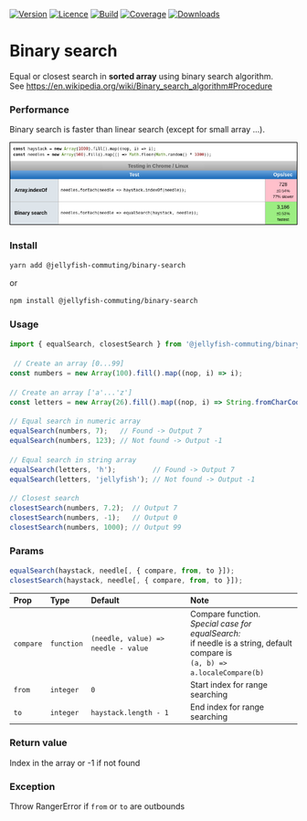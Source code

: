 [![Version](https://img.shields.io/npm/v/@jellyfish-commuting/binary-search)](https://www.npmjs.com/package/@jellyfish-commuting/binary-search)
[![Licence](https://img.shields.io/npm/l/@jellyfish-commuting/binary-search)](https://en.wikipedia.org/wiki/MIT_license)
[![Build](https://img.shields.io/travis/jellyfish-commuting/binary-search)](https://travis-ci.org/github/jellyfish-commuting/binary-search)
[![Coverage](https://img.shields.io/codecov/c/github/jellyfish-commuting/binary-search)](https://codecov.io/gh/jellyfish-commuting/binary-search)
[![Downloads](https://img.shields.io/npm/dt/@jellyfish-commuting/binary-search)](https://www.npmjs.com/package/@jellyfish-commuting/binary-search)


# Binary search

Equal or closest search in **sorted array** using binary search algorithm.    
See https://en.wikipedia.org/wiki/Binary_search_algorithm#Procedure

### Performance

Binary search is faster than linear search (except for small array ...).

![js-perf](https://github.com/jellyfish-commuting/binary-search/raw/master/js-perf.jpg)

### Install

```bash
yarn add @jellyfish-commuting/binary-search
```

or

```bash
npm install @jellyfish-commuting/binary-search
```

### Usage

```javascript
import { equalSearch, closestSearch } from '@jellyfish-commuting/binary-search';

 // Create an array [0...99]
const numbers = new Array(100).fill().map((nop, i) => i);

// Create an array ['a'...'z']
const letters = new Array(26).fill().map((nop, i) => String.fromCharCode(97 + i));

// Equal search in numeric array
equalSearch(numbers, 7);   // Found -> Output 7
equalSearch(numbers, 123); // Not found -> Output -1

// Equal search in string array
equalSearch(letters, 'h');         // Found -> Output 7
equalSearch(letters, 'jellyfish'); // Not found -> Output -1

// Closest search
closestSearch(numbers, 7.2);  // Output 7
closestSearch(numbers, -1);   // Output 0
closestSearch(numbers, 1000); // Output 99
```

### Params

```javascript
equalSearch(haystack, needle[, { compare, from, to }]);
closestSearch(haystack, needle[, { compare, from, to }]);
```


| Prop      | Type       | Default                             | Note |
|:-----------|:------------|:-------------------------------------|:------|
| `compare` | `function` | `(needle, value) => needle - value` | Compare function. <br /><em>Special case for equalSearch:</em><br />if needle is a string, default compare is<br />`(a, b) => a.localeCompare(b)`
| `from`    | `integer`  | `0`                                 | Start index for range searching
| `to`      | `integer`  | `haystack.length - 1`               | End index for range searching


### Return value

Index in the array or -1 if not found

### Exception

Throw RangerError if `from` or `to` are outbounds

